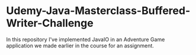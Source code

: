 # Udemy-Java-Masterclass-Buffered-Writer-Challenge
In this repository I've implemented JavaIO in an Adventure Game application we made earlier in the course for an assignment. 
